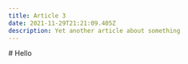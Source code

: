 ```yaml
---
title: Article 3
date: 2021-11-29T21:21:09.405Z
description: Yet another article about something
---
```

\# Hello